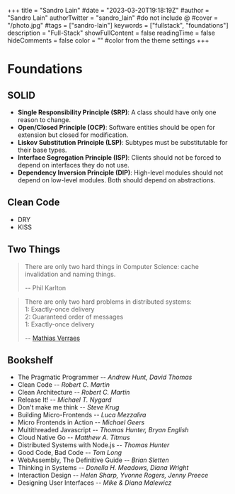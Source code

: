 +++
title = "Sandro Lain"
#date = "2023-03-20T19:18:19Z"
#author = "Sandro Lain"
authorTwitter = "sandro_lain" #do not include @
#cover = "/photo.jpg"
#tags = ["sandro-lain"]
keywords = ["fullstack", "foundations"]
description = "Full-Stack"
showFullContent = false
readingTime = false
hideComments = false
color = "" #color from the theme settings
+++

# Foundations

## SOLID

- **Single Responsibility Principle (SRP)**: A class should have only one reason to change.
- **Open/Closed Principle (OCP)**: Software entities should be open for extension but closed for modification.
- **Liskov Substitution Principle (LSP)**: Subtypes must be substitutable for their base types.
- **Interface Segregation Principle (ISP)**: Clients should not be forced to depend on interfaces they do not use.
- **Dependency Inversion Principle (DIP)**: High-level modules should not depend on low-level modules. Both should depend on abstractions.

## Clean Code

- DRY
- KISS

## Two Things

> There are only two hard things in Computer Science: cache invalidation and naming things.
>
> -- Phil Karlton

> There are only two hard problems in distributed systems:  
> 1: Exactly-once delivery  
> 2: Guaranteed order of messages  
> 1: Exactly-once delivery
>
> -- [Mathias Verraes](https://twitter.com/mathiasverraes/status/632260618599403520)

## Bookshelf

- The Pragmatic Programmer -- *Andrew Hunt, David Thomas*
- Clean Code -- *Robert C. Martin*
- Clean Architecture -- *Robert C. Martin*
- Release It! -- *Michael T. Nygard*
- Don't make me think -- *Steve Krug*
- Building Micro-Frontends -- *Luca Mezzalira*
- Micro Frontends in Action -- *Michael Geers*
- Multithreaded Javascript -- *Thomas Hunter, Bryan English*
- Cloud Native Go -- *Matthew A. Titmus*
- Distributed Systems with Node.js -- *Thomas Hunter*
- Good Code, Bad Code -- *Tom Long*
- WebAssembly, The Definitive Guide -- *Brian Sletten*
- Thinking in Systems -- *Donella H. Meadows, Diana Wright*
- Interaction Design -- *Helen Sharp, Yvonne Rogers, Jenny Preece*
- Designing User Interfaces -- *Mike & Diana Malewicz*

